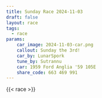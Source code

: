 ```yaml
---
title: Sunday Race 2024-11-03
draft: false
layout: race
tags:
  - race
params:
    car_image: 2024-11-03-car.png
    callout: Sunday the 3rd!
    car_by: LunarSpork
    tune_by: Sutrannu
    car: 1959 Ford Anglia '59 105E
    share_code: 663 469 991
---
```


{{< race >}}
